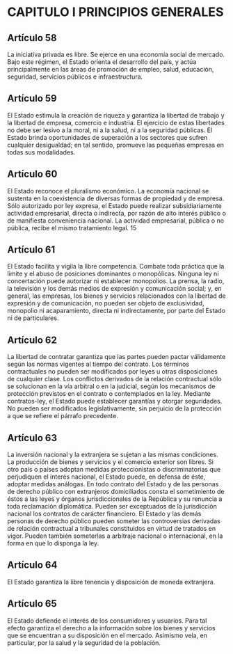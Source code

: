 # CAPITULO I PRINCIPIOS GENERALES

## Artículo 58

La iniciativa privada es libre. Se ejerce en una economía social de mercado. Bajo este régimen, el Estado orienta el desarrollo del país, y actúa principalmente en las áreas de promoción de empleo, salud, educación, seguridad, servicios públicos e infraestructura. 

## Artículo 59

El Estado estimula la creación de riqueza y garantiza la libertad de trabajo y la libertad de empresa, comercio e industria. El ejercicio de estas libertades no debe ser lesivo a la moral, ni a la salud, ni a la seguridad públicas. El Estado brinda oportunidades de superación a los sectores que sufren cualquier desigualdad; en tal sentido, promueve las pequeñas empresas en todas sus modalidades. 

## Artículo 60

El Estado reconoce el pluralismo económico. La economía nacional se sustenta en la coexistencia de diversas formas de propiedad y de empresa. Sólo autorizado por ley expresa, el Estado puede realizar subsidiariamente actividad empresarial, directa o indirecta, por razón de alto interés público o de manifiesta conveniencia nacional. La actividad empresarial, pública o no pública, recibe el mismo tratamiento legal. 15 

## Artículo 61

El Estado facilita y vigila la libre competencia. Combate toda práctica que la limite y el abuso de posiciones dominantes o monopólicas. Ninguna ley ni concertación puede autorizar ni establecer monopolios. La prensa, la radio, la televisión y los demás medios de expresión y comunicación social; y, en general, las empresas, los bienes y servicios relacionados con la libertad de expresión y de comunicación, no pueden ser objeto de exclusividad, monopolio ni acaparamiento, directa ni indirectamente, por parte del Estado ni de particulares. 

## Artículo 62

La libertad de contratar garantiza que las partes pueden pactar válidamente según las normas vigentes al tiempo del contrato. Los términos contractuales no pueden ser modificados por leyes u otras disposiciones de cualquier clase. Los conflictos derivados de la relación contractual sólo se solucionan en la vía arbitral o en la judicial, según los mecanismos de protección previstos en el contrato o contemplados en la ley. Mediante contratos-ley, el Estado puede establecer garantías y otorgar seguridades. No pueden ser modificados legislativamente, sin perjuicio de la protección a que se refiere el párrafo precedente. 

## Artículo 63

La inversión nacional y la extranjera se sujetan a las mismas condiciones. La producción de bienes y servicios y el comercio exterior son libres. Si otro país o países adoptan medidas proteccionistas o discriminatorias que perjudiquen el interés nacional, el Estado puede, en defensa de éste, adoptar medidas análogas. En todo contrato del Estado y de las personas de derecho público con extranjeros domiciliados consta el sometimiento de éstos a las leyes y órganos jurisdiccionales de la República y su renuncia a toda reclamación diplomática. Pueden ser exceptuados de la jurisdicción nacional los contratos de carácter financiero. El Estado y las demás personas de derecho público pueden someter las controversias derivadas de relación contractual a tribunales constituidos en virtud de tratados en vigor. Pueden también someterlas a arbitraje nacional o internacional, en la forma en que lo disponga la ley. 

## Artículo 64

El Estado garantiza la libre tenencia y disposición de moneda extranjera. 

## Artículo 65

El Estado defiende el interés de los consumidores y usuarios. Para tal efecto garantiza el derecho a la información sobre los bienes y servicios que se encuentran a su disposición en el mercado. Asimismo vela, en particular, por la salud y la seguridad de la población.  

